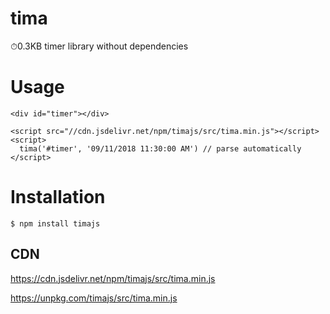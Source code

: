 # tima
⏱0.3KB timer library without dependencies

# Usage

```
<div id="timer"></div>

<script src="//cdn.jsdelivr.net/npm/timajs/src/tima.min.js"></script>
<script>
  tima('#timer', '09/11/2018 11:30:00 AM') // parse automatically
</script>
```

# Installation

```
$ npm install timajs
```

## CDN

https://cdn.jsdelivr.net/npm/timajs/src/tima.min.js


https://unpkg.com/timajs/src/tima.min.js
